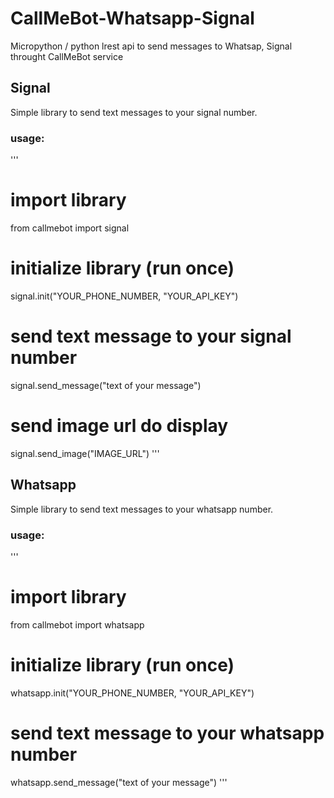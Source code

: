 # CallMeBot-Whatsapp-Signal
Micropython / python lrest api to send messages to Whatsap, Signal throught CallMeBot service

## Signal
Simple library to send text messages to your signal number.

### usage:
'''
# import library
from callmebot import signal

# initialize library (run once)
signal.init("YOUR_PHONE_NUMBER, "YOUR_API_KEY")
# send text message to your signal number
signal.send_message("text of your message")
# send image url do display
signal.send_image("IMAGE_URL")
'''


## Whatsapp
Simple library to send text messages to your whatsapp number.

### usage:
'''
# import library
from callmebot import whatsapp

# initialize library (run once)
whatsapp.init("YOUR_PHONE_NUMBER, "YOUR_API_KEY")
# send text message to your whatsapp number
whatsapp.send_message("text of your message")
'''
